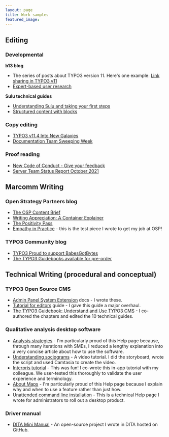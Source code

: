 ```yaml
---
layout: page
title: Work samples
featured_image: 
---
```

 
## Editing
 
### Developmental

**b13 blog**

* The series of posts about TYPO3 version 11. Here's one example: [Link sharing in TYPO3 v11](https://b13.com/blog/link-sharing-in-typo3-v11)
* [Expert-based user research](https://b13.com/blog/expert-based-user-research)

**Sulu technical guides**

* [Understanding Sulu and taking your first steps](https://sulu.io/guides/understanding-sulu-and-taking-your-first-steps)
* [Structured content with blocks](https://sulu.io/guides/structured-content-with-blocks)
 
### Copy editing

* [TYPO3 v11.4 Into New Galaxies](https://typo3.org/article/typo3-version-114-into-new-galaxies) 
* [Documentation Team Sweeping Week](https://typo3.org/article/documentation-team-sweeping-week)
 
### Proof reading
 
* [New Code of Conduct - Give your feedback](https://typo3.org/article/new-code-of-conduct-give-your-feedback) 
* [Server Team Status Report October 2021](https://typo3.org/article/server-team-status-report-october-2021) 
 
## Marcomm Writing

### Open Strategy Partners blog

* [The OSP Content Brief](https://openstrategypartners.com/the-content-brief)
* [Writing Appreciation: A Container Explainer](https://openstrategypartners.com/writing-appreciation-a-container-explainer)
* [The Positivity Pass](https://openstrategypartners.com/the-positivity-pass)
* [Empathy in Practice](https://openstrategypartners.com/empathy-in-practice) - this is the test piece I wrote to get my job at OSP!

### TYPO3 Community blog

* [TYPO3 Proud to support BabesGotBytes](https://typo3.org/article/typo3-proud-to-support-babesgotbytes)
* [The TYPO3 Guidebooks available for pre-order](https://typo3.org/article/the-typo3-guidebook-is-available-for-pre-order)

## Technical Writing (procedural and conceptual)

### TYPO3 Open Source CMS

* [Admin Panel System Extension](https://docs.typo3.org/c/typo3/cms-adminpanel/main/en-us/) docs - I wrote these.
* [Tutorial for editors](https://docs.typo3.org/m/typo3/tutorial-editors/main/en-us/About.html) guide - I gave this guide a major overhaul.
* [The TYPO3 Guidebook: Understand and Use TYPO3 CMS](https://www.amazon.com.au/TYPO3-Guidebook-Understand-Use-CMS/dp/1484265246) - I co-authored the chapters and edited the 10 technical guides. 

### Qualitative analysis desktop software

* [Analysis strategies](https://help-in.qsrinternational.com/1-help/Content/analyze/analysis-strategies.htm) - I'm particularly proud of this Help page because, through many iterations with SMEs, I reduced a lengthy explanation into a very concise article about how to use the software. 
* [Understanding sociograms](https://youtu.be/wwyXC6lDK98) - A video tutorial. I did the storyboard, wrote the script and used Camtasia to create the video.
* [Interpris tutorial](https://help-in.qsrinternational.com/1/slideshow/slideshow/Default.htm) - This was fun! I co-wrote this in-app tutorial with my colleague. We user-tested this thoroughly to validate the user experience and terminology.
* [About Maps](http://help-nv11.qsrinternational.com/desktop/concepts/About_maps.htm) - I'm particularly proud of this Help page because I explain why and when to use a feature rather than just how.
* [Unattended command line installation](http://techcenter.qsrinternational.com/desktop/nv11/nv11_unattended_command_line_installation.htm) - This is a technical Help page I wrote for administrators to roll out a desktop product.

### Driver manual

* [DITA Mini Manual](https://github.com/flicstar/DITA-Mini-Manual) - An open-source project I wrote in DITA hosted on GitHub. 
 




